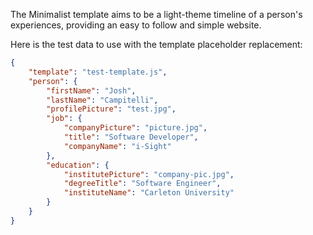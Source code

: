 The Minimalist template aims to be a light-theme timeline of a person's experiences, providing
an easy to follow and simple website.

Here is the test data to use with the template placeholder replacement:

```json
{
    "template": "test-template.js",
    "person": {
        "firstName": "Josh",
        "lastName": "Campitelli",
        "profilePicture": "test.jpg",
        "job": {
            "companyPicture": "picture.jpg",
            "title": "Software Developer",
            "companyName": "i-Sight"
        },
        "education": {
            "institutePicture": "company-pic.jpg",
            "degreeTitle": "Software Engineer",
            "instituteName": "Carleton University"
        }
    }
}
```